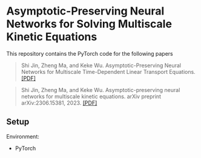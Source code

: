 # Asymptotic-Preserving Neural Networks for Solving Multiscale Kinetic Equations

This repository contains the PyTorch code for the following papers

> Shi Jin, Zheng Ma, and Keke Wu. Asymptotic-Preserving Neural Networks for Multiscale Time-Dependent Linear Transport Equations. [[PDF]](https://link.springer.com/article/10.1007/s10915-023-02100-0)  

> Shi Jin, Zheng Ma, and Keke Wu. Asymptotic-preserving neural networks for multiscale kinetic equations. arXiv preprint arXiv:2306.15381, 2023. [[PDF]]([https://arxiv.org/pdf/2306.15381.pdf](https://arxiv.org/pdf/2306.15381.pdf)https://arxiv.org/pdf/2306.15381.pdf)

## Setup

Environment:

- PyTorch
